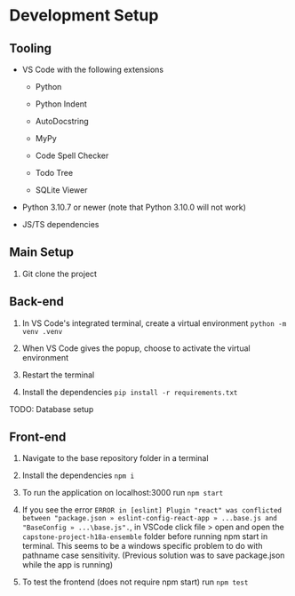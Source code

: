 # Development Setup

## Tooling

- VS Code with the following extensions

  - Python

  - Python Indent

  - AutoDocstring

  - MyPy

  - Code Spell Checker

  - Todo Tree

  - SQLite Viewer

- Python 3.10.7 or newer (note that Python 3.10.0 will not work)

- JS/TS dependencies

## Main Setup

1. Git clone the project

## Back-end

1. In VS Code's integrated terminal, create a virtual environment
   `python -m venv .venv`

2. When VS Code gives the popup, choose to activate the virtual environment

3. Restart the terminal

4. Install the dependencies `pip install -r requirements.txt`

TODO: Database setup

## Front-end

1. Navigate to the base repository folder in a terminal

2. Install the dependencies `npm i`

3. To run the application on localhost:3000 run `npm start`

4. If you see the error `ERROR in [eslint] Plugin "react" was conflicted between "package.json » eslint-config-react-app » ...base.js and "BaseConfig » ...\base.js".`, in VSCode click file > open and open the `capstone-project-h18a-ensemble` folder before running npm start in terminal. This seems to be a windows specific problem to do with pathname case sensitivity. (Previous solution was to save package.json while the app is running)

5. To test the frontend (does not require npm start) run `npm test`
